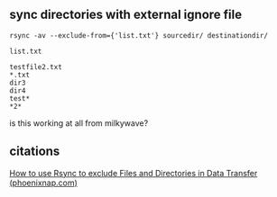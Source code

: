 ## sync directories with external ignore file

```shell
rsync -av --exclude-from={'list.txt'} sourcedir/ destinationdir/
```

`list.txt`
```shell
testfile2.txt
*.txt
dir3
dir4
test*
*2*
```

is this working at all from milkywave? 
## citations
[How to use Rsync to exclude Files and Directories in Data Transfer (phoenixnap.com)](https://phoenixnap.com/kb/rsync-exclude-files-and-directories)